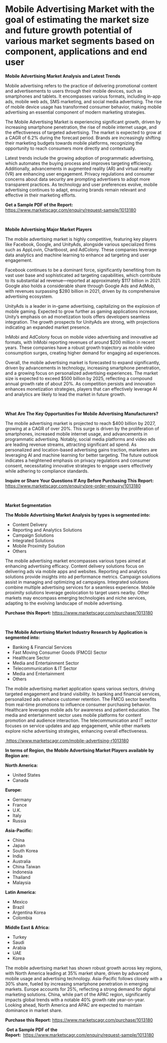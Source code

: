 <p><h1>Mobile Advertising Market with the goal of estimating the market size and future growth potential of various market segments based on component, applications and end user</h1></p><p><strong>Mobile Advertising Market Analysis and Latest Trends</strong></p>
<p><p>Mobile advertising refers to the practice of delivering promotional content and advertisements to users through their mobile devices, such as smartphones and tablets. It encompasses various formats, including in-app ads, mobile web ads, SMS marketing, and social media advertising. The rise of mobile device usage has transformed consumer behavior, making mobile advertising an essential component of modern marketing strategies.</p><p>The Mobile Advertising Market is experiencing significant growth, driven by increasing smartphone penetration, the rise of mobile internet usage, and the effectiveness of targeted advertising. The market is expected to grow at a CAGR of 6.2% during the forecast period. Brands are increasingly shifting their marketing budgets towards mobile platforms, recognizing the opportunity to reach consumers more directly and contextually. </p><p>Latest trends include the growing adoption of programmatic advertising, which automates the buying process and improves targeting efficiency. Additionally, advancements in augmented reality (AR) and virtual reality (VR) are enhancing user engagement. Privacy regulations and consumer concerns about data security are prompting advertisers to adopt more transparent practices. As technology and user preferences evolve, mobile advertising continues to adapt, ensuring brands remain relevant and effective in their marketing efforts.</p></p>
<p><strong>Get a Sample PDF of the Report:&nbsp;</strong> <a href="https://www.marketscagr.com/enquiry/request-sample/1013180?utm_campaign=3576&utm_medium=2&utm_source=Github&utm_content=ia&utm_term=16042025&utm_id=mobile-advertising">https://www.marketscagr.com/enquiry/request-sample/1013180</a></p>
<p>&nbsp;</p>
<p><strong>Mobile Advertising Major Market Players</strong></p>
<p><p>The mobile advertising market is highly competitive, featuring key players like Facebook, Google, and UnityAds, alongside various specialized firms such as AppLovin, Chartboost, and AdColony. These companies leverage data analytics and machine learning to enhance ad targeting and user engagement.</p><p>Facebook continues to be a dominant force, significantly benefiting from its vast user base and sophisticated ad targeting capabilities, which contribute to its substantial ad revenue—reported at approximately $117 billion in 2021. Google also holds a considerable share through Google Ads and AdMob, with revenues surpassing $280 billion in 2021, driven by its comprehensive advertising ecosystem.</p><p>UnityAds is a leader in in-game advertising, capitalizing on the explosion of mobile gaming. Expected to grow further as gaming applications increase, Unity’s emphasis on ad monetization tools offers developers seamless integration. The growth prospects for UnityAds are strong, with projections indicating an expanded market presence.</p><p>InMobi and AdColony focus on mobile video advertising and innovative ad formats, with InMobi reporting revenues of around $200 million in recent years. These companies have a robust growth trajectory as mobile video consumption surges, creating higher demand for engaging ad experiences.</p><p>Overall, the mobile advertising market is forecasted to expand significantly, driven by advancements in technology, increasing smartphone penetration, and a growing focus on personalized advertising experiences. The market size is expected to exceed $500 billion by 2025, reflecting a compound annual growth rate of about 20%. As competition persists and innovation enhances monetization strategies, players that can effectively leverage AI and analytics are likely to lead the market in future growth.</p></p>
<p>&nbsp;</p>
<p><strong>What Are The Key Opportunities For Mobile Advertising Manufacturers?</strong></p>
<p><p>The mobile advertising market is projected to reach $400 billion by 2027, growing at a CAGR of over 20%. This surge is driven by the proliferation of smartphones, increased mobile internet usage, and advancements in programmatic advertising. Notably, social media platforms and video ads are leading revenue streams, attracting significant ad spend. As personalized and location-based advertising gains traction, marketers are leveraging AI and machine learning for better targeting. The future outlook indicates a heightened emphasis on privacy regulations and consumer consent, necessitating innovative strategies to engage users effectively while adhering to compliance standards.</p></p>
<p><strong>Inquire or Share Your Questions If Any Before Purchasing This Report:</strong> <a href="https://www.marketscagr.com/enquiry/pre-order-enquiry/1013180?utm_campaign=3576&utm_medium=2&utm_source=Github&utm_content=ia&utm_term=16042025&utm_id=mobile-advertising">https://www.marketscagr.com/enquiry/pre-order-enquiry/1013180</a></p>
<p>&nbsp;</p>
<p><strong>Market Segmentation</strong></p>
<p><strong>The Mobile Advertising Market Analysis by types is segmented into:</strong></p>
<p><ul><li>Content Delivery</li><li>Reporting and Analytics Solutions</li><li>Campaign Solutions</li><li>Integrated Solutions</li><li>Mobile Proximity Solution</li><li>Others</li></ul></p>
<p><p>The mobile advertising market encompasses various types aimed at enhancing advertising efficacy. Content delivery solutions focus on delivering ads via mobile apps and websites. Reporting and analytics solutions provide insights into ad performance metrics. Campaign solutions assist in managing and optimizing ad campaigns. Integrated solutions combine multiple advertising services for a seamless experience. Mobile proximity solutions leverage geolocation to target users nearby. Other markets may encompass emerging technologies and niche services, adapting to the evolving landscape of mobile advertising.</p></p>
<p><strong>Purchase this Report:&nbsp;</strong><a href="https://www.marketscagr.com/purchase/1013180?utm_campaign=3576&utm_medium=2&utm_source=Github&utm_content=ia&utm_term=16042025&utm_id=mobile-advertising">https://www.marketscagr.com/purchase/1013180</a></p>
<p>&nbsp;</p>
<p><strong>The Mobile Advertising Market Industry Research by Application is segmented into:</strong></p>
<p><ul><li>Banking & Financial Services</li><li>Fast Moving Consumer Goods (FMCG) Sector</li><li>Healthcare Sector</li><li>Media and Entertainment Sector</li><li>Telecommunication & IT Sector</li><li>Media and Entertainment</li><li>Others</li></ul></p>
<p><p>The mobile advertising market application spans various sectors, driving targeted engagement and brand visibility. In banking and financial services, personalized ads enhance customer retention. The FMCG sector benefits from real-time promotions to influence consumer purchasing behavior. Healthcare leverages mobile ads for awareness and patient education. The media and entertainment sector uses mobile platforms for content promotion and audience interaction. The telecommunication and IT sector focuses on service updates and app engagement, while other markets explore niche advertising strategies, enhancing overall effectiveness.</p></p>
<p><a href="https://www.marketscagr.com/mobile-advertising-r1013180?utm_campaign=3576&utm_medium=2&utm_source=Github&utm_content=ia&utm_term=16042025&utm_id=mobile-advertising">&nbsp;https://www.marketscagr.com/mobile-advertising-r1013180</a></p>
<p><strong>In terms of Region, the Mobile Advertising Market Players available by Region are:</strong></p>
<p>
    <p> <strong> North America: </strong>
        <ul>
            <li>United States</li>
            <li>Canada</li>
        </ul>
        </p> 
    <p> <strong> Europe: </strong>
        <ul>
            <li>Germany</li>
            <li>France</li>
            <li>U.K.</li>
            <li>Italy</li>
            <li>Russia</li>
        </ul>
        </p> 
    <p> <strong> Asia-Pacific: </strong>
        <ul>
            <li>China</li>
            <li>Japan</li>
            <li>South Korea</li>
            <li>India</li>
            <li>Australia</li>
            <li>China Taiwan</li>
            <li>Indonesia</li>
            <li>Thailand</li>
            <li>Malaysia</li>
        </ul>
        </p> 
    <p> <strong> Latin America: </strong>
        <ul>
            <li>Mexico</li>
            <li>Brazil</li>
            <li>Argentina Korea</li>
            <li>Colombia</li>
        </ul>
        </p> 
    <p> <strong> Middle East & Africa: </strong>
        <ul>
            <li>Turkey</li>
            <li>Saudi</li>
            <li>Arabia</li>
            <li>UAE</li>
            <li>Korea</li>
        </ul>
    </p>
    </p>
<p><p>The mobile advertising market has shown robust growth across key regions, with North America leading at 35% market share, driven by advanced mobile usage and advertising technology. Asia-Pacific follows closely with a 30% share, fueled by increasing smartphone penetration in emerging markets. Europe accounts for 25%, reflecting a strong demand for digital marketing solutions. China, while part of the APAC region, significantly impacts global trends with a notable 40% growth rate year-on-year. Looking ahead, North America and APAC are expected to maintain dominance in market share.</p></p>
<p><strong>Purchase this Report: </strong><a href="https://www.marketscagr.com/purchase/1013180?utm_campaign=3576&utm_medium=2&utm_source=Github&utm_content=ia&utm_term=16042025&utm_id=mobile-advertising">https://www.marketscagr.com/purchase/1013180</a></p>
<p>&nbsp;<strong>Get a Sample PDF of the Report:&nbsp;&nbsp;</strong><a href="https://www.marketscagr.com/enquiry/request-sample/1013180?utm_campaign=3576&utm_medium=2&utm_source=Github&utm_content=ia&utm_term=16042025&utm_id=mobile-advertising">https://www.marketscagr.com/enquiry/request-sample/1013180</a></p>
<p><strong></strong></p>
<p><p></p><p></p><p></p></p>